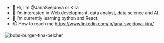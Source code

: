 - 👋 Hi, I’m @JanaSvejdova or Kira
- 👀 I’m interested in Web development, data analyst, data science and AI. 
- 🌱 I’m currently learning python and  React.
- 📫 How to reach me https://www.linkedin.com/in/jana-svejdova-kira/ 


![bobs-burger-tina-belcher](https://user-images.githubusercontent.com/80160850/168910248-351d1300-33c4-45b3-b95b-1b5862aa6027.gif)
